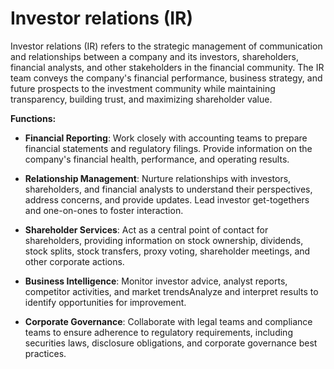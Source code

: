 # Investor relations (IR)

Investor relations (IR) refers to the strategic management of communication and relationships between a company and its investors, shareholders, financial analysts, and other stakeholders in the financial community. The IR team conveys the company's financial performance, business strategy, and future prospects to the investment community while maintaining transparency, building trust, and maximizing shareholder value.

**Functions:**

* **Financial Reporting**: Work closely with accounting teams to prepare financial statements and regulatory filings. Provide information on the company's financial health, performance, and operating results.

* **Relationship Management**: Nurture relationships with investors, shareholders, and financial analysts to understand their perspectives, address concerns, and provide updates. Lead investor get-togethers and one-on-ones to foster interaction.

* **Shareholder Services**: Act as a central point of contact for shareholders, providing information on stock ownership, dividends, stock splits, stock transfers, proxy voting, shareholder meetings, and other corporate actions.

* **Business Intelligence**: Monitor investor advice, analyst reports, competitor activities, and market trendsAnalyze and interpret results to identify opportunities for improvement.

* **Corporate Governance**: Collaborate with legal teams and compliance teams to ensure adherence to regulatory requirements, including securities laws, disclosure obligations, and corporate governance best practices.